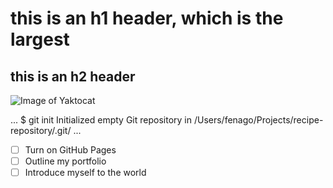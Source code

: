 # this is an h1 header, which is the largest
## this is an h2 header
![Image of Yaktocat](https://raw.githubusercontent.com/fenago/communicate-using-markdown/master/yaktocat.png)

...
$ git init
Initialized empty Git repository in /Users/fenago/Projects/recipe-repository/.git/
...

- [ ] Turn on GitHub Pages
- [ ] Outline my portfolio
- [ ] Introduce myself to the world
